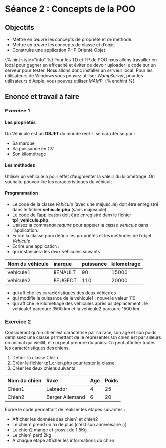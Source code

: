 # Séance 2 : Concepts de la POO

## Objectifs

* Mettre en œuvre les concepts de propriété et de méthode.
* Mettre en œuvre les concepts de classe et d’objet
* Construire une application PHP Orienté Objet

{% hint style="info" %}
Pour les TD et TP de POO nous allons travailler en local pour gagner en efficacité et éviter de devoir uploader le code sur un serveur pour tester. Nous allons donc installer un serveur local. Pour les utilisateurs de Windows vous pouvez utiliser _WampServer_, pour les utilisateurs d'Apple, vous pouvez utiliser _MAMP_.
{% endhint %}

## Enoncé et travail à faire

### Exercice 1

#### **Les propriétés**

Un Véhicule est un **OBJET** du monde réel. Il se caractérise par :

* Sa marque
* Sa puissance en CV
* Son kilométrage

#### **Les méthodes**

Utiliser un véhicule a pour effet d’augmenter la valeur du kilométrage. On souhaite pouvoir lire les caractéristiques du véhicule

#### **Programmation**

* Le code de la classe _Vehicule_ \(avec une majuscule\) doit être enregistré dans le fichier **vehicule.php** \(sans majuscule\)
* Le code de l’application doit être enregistré dans le fichier **tp1\_vehicule.php**. 
* Utilisez la commande _require_ pour appeler la classe _Vehicule_ dans l’application.
* Ecrire la classe pour définir les propriétés et les méthodes de l’objet _Vehicule_
* Ecrire une application :
* qui instanciera les deux véhicules suivants

| Nom du véhicule | marque | puissance | kilometrage |
| :--- | :--- | :--- | :--- |
| vehicule1 | RENAULT | 90 | 15000 |
| vehicule2 | PEUGEOT | 110 | 20000 |

* qui affiche les caractéristiques des deux véhicules
* qui modifie la puissance de la vehicule1 : nouvelle valeur 110
* qui affiche le kilométrage des véhicules après un déplacement : le vehicule1 parcoure 3500 km et la vehicule2 parcoure 1500 km.

### Exercice 2

Considérant qu'un chien est caractérisé par sa race, son âge et son poids, définissez une classe permettant de le représenter. Un chien est par ailleurs un animal qui vieillit, et qui peut prendre du poids. On peut afficher toutes les caractéristiques des chiens.

1. Définir la classe Chien
2. Créer le fichier tp1\_chien.php pour tester la classe.
3. Créer les deux chiens suivants :

| Nom du chien | Race | Age | Poids |
| :--- | :--- | :--- | :--- |
| Chien1 | Labrador | 4 | 25 |
| Chien2 | Berger Allemand | 6 | 20 |

Ecrire le code permettant de réaliser les étapes suivantes :

* Afficher les données des chien1 et chien2
* Le chien1 prend un an de plus \(c'est son anniversaire :\)\)
* Le chien2 mange et grossit de 1,5Kg
* Le chien1 perd 2kg
* A chaque étape afficher les informations du chien.

